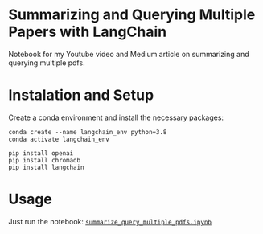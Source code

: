 # Summarizing and Querying Multiple Papers with LangChain

Notebook for my Youtube video and Medium article on summarizing and querying multiple pdfs.

# Instalation and Setup

Create a conda environment and install the necessary packages:

```
conda create --name langchain_env python=3.8
conda activate langchain_env
```


```
pip install openai
pip install chromadb
pip install langchain
```

# Usage

Just run the notebook: [`summarize_query_multiple_pdfs.ipynb`](https://github.com/EnkrateiaLucca/summarizing_and_querying_multiple_pdfs_with_langchain/blob/main/summarize_query_multiple_pdfs.ipynb)

